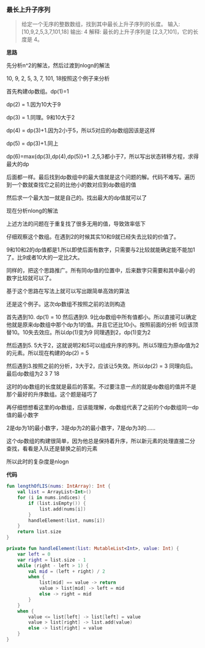 ### 最长上升子序列

>给定一个无序的整数数组，找到其中最长上升子序列的长度。
>输入: [10,9,2,5,3,7,101,18]
输出: 4 
解释: 最长的上升子序列是 [2,3,7,101]，它的长度是 4。

**思路**

先分析n^2的解法，然后过渡到nlogn的解法

10, 9, 2, 5, 3, 7, 101, 18按照这个例子来分析

首先构建dp数组。dp(1)=1

dp(2) = 1.因为10大于9

dp(3) = 1.同理。9和10大于2

dp(4) = dp(3)+1.因为2小于5，所以5对应的dp数组因该是这样

dp(5) = dp(3)+1.同上

dp(6)=max{dp(3),dp(4),dp(5)}+1 .2,5,3都小于7，所以写出状态转移方程，求得最大的dp

后面都一样。最后找到dp数组中的最大值就是这个问题的解。代码不难写。遍历到一个数就查找它之前的比他小的数对应到dp数组的值

然后求一个最大加一就是自己的。找出最大的dp值就可以了

现在分析nlong的解法

上述方法的问题在于重复找了很多无用的值，导致效率低下

仔细观察这个数组。在遇到2的时候其实10和9就已经失去比较的价值了。

9和10和2的dp值都是1.所以即使后面有数字，只需要与2比较就能确定能不能加1了。比9或者10大的一定比2大。

同样的，把这个思路推广。所有同dp值的位置中，后来数字只需要和其中最小的数字比较就可以了。

基于这个思路在写法上就可以写出跟简单高效的算法

还是这个例子。这次dp数组不按照之前的法则构造

首先遇到10.
dp(1) = 10
然后遇到9.
9比dp数组中所有值都小。所以直接可以确定他就是原来dp数组中那个dp为1的值。并且它还比10小。按照前面的分析
9应该顶替10。10失去效应。所以dp(1)变为9
同理遇到2，dp(1)变为2

然后遇到5.
5大于2，这就说明2和5可以组成升序的序列。所以5理应为原dp值为2的元素。所以现在构建的dp(2) = 5

然后遇到3.按照之前的分析，3大于2，应该让5失效。所以dp(2) = 3
同理向后。最后dp数组为2 3 7 18

这时的dp数组的长度就是最后的答案。不过要注意一点的就是dp数组的值并不是那个最好的升序数组。这个题是碰巧了

再仔细想想看这里的dp数组，应该能理解，dp数组代表了之前的个dp数组同一dp值的最小数字

2是dp为1的最小数字，3是dp为2的最小数字，7是dp为3的......

这个dp数组的构建很简单，因为他总是保持着升序，所以新元素的处理直接二分查找，看看是入队还是替换之前的元素

所以此时的复杂度是nlogn

**代码**

```kotlin
fun lengthOfLIS(nums: IntArray): Int {
    val list = ArrayList<Int>()
    for (i in nums.indices) {
        if (list.isEmpty()) {
            list.add(nums[i])
        }
        handleElement(list, nums[i])
    }
    return list.size
}

private fun handleElement(list: MutableList<Int>, value: Int) {
    var left = 0
    var right = list.size - 1
    while (right - left > 1) {
        val mid = (left + right) / 2
        when {
            list[mid] == value -> return
            value > list[mid] -> left = mid
            else -> right = mid
        }
    }
    when {
        value <= list[left] -> list[left] = value
        value > list[right] -> list.add(value)
        else -> list[right] = value
    }
}
```